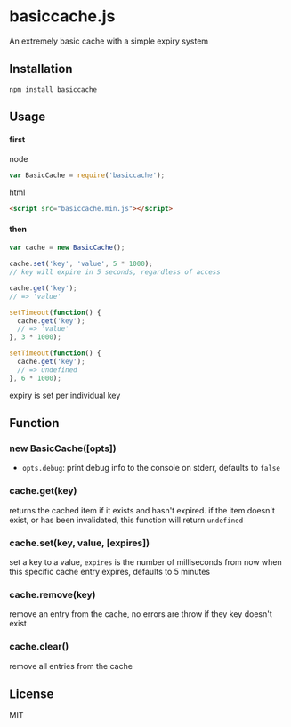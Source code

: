 basiccache.js
=============

An extremely basic cache with a simple expiry system

Installation
------------

    npm install basiccache

Usage
-----

#### first

node
``` js
var BasicCache = require('basiccache');
```

html
``` html
<script src="basiccache.min.js"></script>
```

#### then

``` js
var cache = new BasicCache();

cache.set('key', 'value', 5 * 1000);
// key will expire in 5 seconds, regardless of access

cache.get('key');
// => 'value'

setTimeout(function() {
  cache.get('key');
  // => 'value'
}, 3 * 1000);

setTimeout(function() {
  cache.get('key');
  // => undefined
}, 6 * 1000);

```

expiry is set per individual key

Function
--------

### new BasicCache([opts])

- `opts.debug`: print debug info to the console on stderr, defaults to `false`

### cache.get(key)

returns the cached item if it exists and hasn't expired.  if the item doesn't
exist, or has been invalidated, this function will return `undefined`

### cache.set(key, value, [expires])

set a key to a value, `expires` is the number of milliseconds from now when
this specific cache entry expires, defaults to 5 minutes

### cache.remove(key)

remove an entry from the cache, no errors are throw if they key doesn't exist

### cache.clear()

remove all entries from the cache

License
-------

MIT
